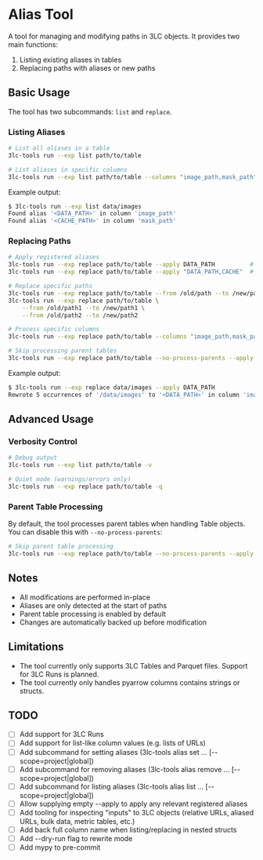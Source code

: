 # Alias Tool

A tool for managing and modifying paths in 3LC objects. It provides two main functions:

1. Listing existing aliases in tables
2. Replacing paths with aliases or new paths

## Basic Usage

The tool has two subcommands: `list` and `replace`.

### Listing Aliases

```bash
# List all aliases in a table
3lc-tools run --exp list path/to/table

# List aliases in specific columns
3lc-tools run --exp list path/to/table --columns "image_path,mask_path"
```

Example output:

```bash
$ 3lc-tools run --exp list data/images
Found alias '<DATA_PATH>' in column 'image_path'
Found alias '<CACHE_PATH>' in column 'mask_path'
```

### Replacing Paths

```bash
# Apply registered aliases
3lc-tools run --exp replace path/to/table --apply DATA_PATH          # Single alias
3lc-tools run --exp replace path/to/table --apply "DATA_PATH,CACHE"  # Multiple aliases

# Replace specific paths
3lc-tools run --exp replace path/to/table --from /old/path --to /new/path
3lc-tools run --exp replace path/to/table \
    --from /old/path1 --to /new/path1 \
    --from /old/path2 --to /new/path2

# Process specific columns
3lc-tools run --exp replace path/to/table --columns "image_path,mask_path" --apply DATA_PATH

# Skip processing parent tables
3lc-tools run --exp replace path/to/table --no-process-parents --apply DATA_PATH
```

Example output:

```bash
$ 3lc-tools run --exp replace data/images --apply DATA_PATH
Rewrote 5 occurrences of '/data/images' to '<DATA_PATH>' in column 'image_path'
```

## Advanced Usage

### Verbosity Control

```bash
# Debug output
3lc-tools run --exp list path/to/table -v

# Quiet mode (warnings/errors only)
3lc-tools run --exp replace path/to/table -q
```

### Parent Table Processing

By default, the tool processes parent tables when handling Table objects. You can disable this with `--no-process-parents`:

```bash
# Skip parent table processing
3lc-tools run --exp replace path/to/table --no-process-parents --apply DATA_PATH
```

## Notes

- All modifications are performed in-place
- Aliases are only detected at the start of paths
- Parent table processing is enabled by default
- Changes are automatically backed up before modification

## Limitations

- The tool currently only supports 3LC Tables and Parquet files. Support for 3LC Runs is planned.
- The tool currently only handles pyarrow columns contains strings or structs.

## TODO

- [ ] Add support for 3LC Runs
- [ ] Add support for list-like column values (e.g. lists of URLs)
- [ ] Add subcommand for setting aliases (3lc-tools alias set ... [--scope=project|global])
- [ ] Add subcommand for removing aliases (3lc-tools alias remove ... [--scope=project|global])
- [ ] Add subcommand for listing aliases (3lc-tools alias list ... [--scope=project|global])
- [ ] Allow supplying empty --apply to apply any relevant registered aliases
- [ ] Add tooling for inspecting "inputs" to 3LC objects (relative URLs, aliased URLs, bulk data, metric tables, etc.)
- [ ] Add back full column name when listing/replacing in nested structs
- [ ] Add --dry-run flag to rewrite mode
- [ ] Add mypy to pre-commit
